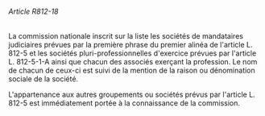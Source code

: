 ###### Article R812-18

La commission nationale inscrit sur la liste les sociétés de mandataires judiciaires prévues par la première phrase du premier alinéa de l'article L. 812-5 et les sociétés pluri-professionnelles d'exercice prévues par l'article L. 812-5-1-A ainsi que chacun des associés exerçant la profession. Le nom de chacun de ceux-ci est suivi de la mention de la raison ou dénomination sociale de la société.

L'appartenance aux autres groupements ou sociétés prévus par l'article L. 812-5 est immédiatement portée à la connaissance de la commission.

